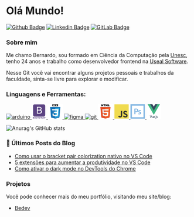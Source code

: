 # Olá Mundo!

[![Github Badge](https://img.shields.io/badge/-Github-000?style=flat-square&logo=Github&logoColor=white&link=https://github.com/b-schmitz)](https://github.com/B-Schmitz)
[![Linkedin Badge](https://img.shields.io/badge/-LinkedIn-blue?style=flat-square&logo=Linkedin&logoColor=white&link=https://www.linkedin.com/in/bernardo-ssantos/)](https://www.linkedin.com/in/bernardo-ssantos/)
[![GitLab Badge](https://img.shields.io/badge/gitlab-%23181717.svg?style=for-the-badge&logo=gitlab&logoColor=white&link=https://gitlab.com/BernardoS/)](https://gitlab.com/BernardoS/)
### Sobre mim
<p>Me chamo Bernardo, sou formado em Ciência da Computação pela <a href="https://www.linkedin.com/in/unesc/">Unesc</a>, tenho 24 anos e trabalho como desenvolvedor frontend na  <a href="https://www.linkedin.com/company/useall-software-ltda">Useal Software</a>.</p>

<p>Nesse Git você vai encontrar alguns projetos pessoais e trabalhos da faculdade, sinta-se livre para explorar e modificar.</p>  
 
### Linguagens e Ferramentas:

<p align="left"> <a href="https://www.arduino.cc/" target="_blank"> <img src="https://cdn.worldvectorlogo.com/logos/arduino-1.svg" alt="arduino" width="40" height="40"/> </a> <a href="https://getbootstrap.com" target="_blank"> <img src="https://raw.githubusercontent.com/devicons/devicon/master/icons/bootstrap/bootstrap-plain-wordmark.svg" alt="bootstrap" width="40" height="40"/> </a> <a href="https://www.w3schools.com/css/" target="_blank"> <img src="https://raw.githubusercontent.com/devicons/devicon/master/icons/css3/css3-original-wordmark.svg" alt="css3" width="40" height="40"/> </a> <a href="https://www.figma.com/" target="_blank"> <img src="https://www.vectorlogo.zone/logos/figma/figma-icon.svg" alt="figma" width="40" height="40"/> </a> <a href="https://git-scm.com/" target="_blank"> <img src="https://www.vectorlogo.zone/logos/git-scm/git-scm-icon.svg" alt="git" width="40" height="40"/> </a> <a href="https://www.w3.org/html/" target="_blank"> <img src="https://raw.githubusercontent.com/devicons/devicon/master/icons/html5/html5-original-wordmark.svg" alt="html5" width="40" height="40"/> </a> <a href="https://developer.mozilla.org/en-US/docs/Web/JavaScript" target="_blank"> <img src="https://raw.githubusercontent.com/devicons/devicon/master/icons/javascript/javascript-original.svg" alt="javascript" width="40" height="40"/> </a> <a href="https://www.photoshop.com/en" target="_blank"> <img src="https://raw.githubusercontent.com/devicons/devicon/master/icons/photoshop/photoshop-line.svg" alt="photoshop" width="40" height="40"/> </a> <a href="https://vuejs.org/" target="_blank"> <img src="https://raw.githubusercontent.com/devicons/devicon/master/icons/vuejs/vuejs-original-wordmark.svg" alt="vuejs" width="40" height="40"/> </a> </p>

![Anurag's GitHub stats](https://github-readme-stats.vercel.app/api?username=b-schmitz&show_icons=true&theme=dark)

### 📕 Últimos Posts do Blog

<!-- BLOG:START -->
- [Como usar o bracket pair colorization nativo no VS Code](https://bedev.xyz/blog/index.php/2021/09/29/como-usar-o-bracket-pair-colorization-nativo-no-vs-code/)
- [5 extensões para aumentar a produtividade no VS Code](https://bedev.xyz/blog/index.php/2021/08/28/5-extensoes-para-aumentar-a-produtividade-no-vs-code/)
- [Como ativar o dark mode no DevTools do Chrome](https://bedev.xyz/blog/index.php/2021/08/26/como-ativar-dark-mode-no-devtools-do-chrome/)
<!-- BLOG:END -->

### Projetos

Você pode conhecer mais do meu portfólio, visitando meu site/blog:
- [Bedev](https://bedev.xyz/)


